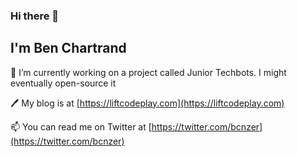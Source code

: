 ### Hi there 👋

## I'm Ben Chartrand

🔭 I’m currently working on a project called Junior Techbots. I might eventually open-source it

🖊 My blog is at [https://liftcodeplay.com](https://liftcodeplay.com)

📫 You can read me on Twitter at [https://twitter.com/bcnzer](https://twitter.com/bcnzer)

<!--
**bcnzer/bcnzer** is a ✨ _special_ ✨ repository because its `README.md` (this file) appears on your GitHub profile.

Here are some ideas to get you started:

- 🔭 I’m currently working on ...
- 🌱 I’m currently learning ...
- 👯 I’m looking to collaborate on ...
- 🤔 I’m looking for help with ...
- 💬 Ask me about ...
- 📫 How to reach me: ...
- 😄 Pronouns: ...
- ⚡ Fun fact: ...
-->
